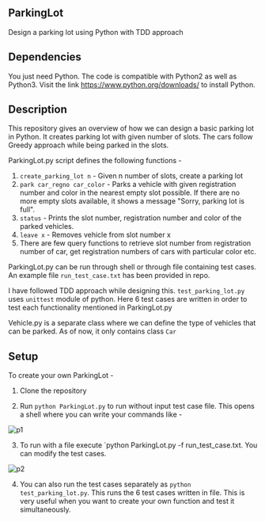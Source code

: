 ## ParkingLot
Design a parking lot using Python with TDD approach

## Dependencies

You just need Python. The code is compatible with Python2 as well as Python3. Visit the link https://www.python.org/downloads/ to install Python. 

## Description

This repository gives an overview of how we can design a basic parking lot in Python. It creates parking lot with given number of slots. The cars follow Greedy approach while being parked in the slots.

ParkingLot.py script defines the following functions -

1. `create_parking_lot n` - Given n number of slots, create a parking lot
2. `park car_regno car_color` - Parks a vehicle with given registration number and color in the nearest empty slot possible. If there are no more empty slots available, it shows a message "Sorry, parking lot is full".
3. `status` - Prints the slot number, registration number and color of the parked vehicles.
4. `leave x` - Removes vehicle from slot number x
5. There are few query functions to retrieve slot number from registration number of car, get registration numbers of cars with particular color etc.

ParkingLot.py can be run through shell or through file containing test cases. An example file `run_test_case.txt` has been provided in repo.

I have followed TDD approach while designing this. `test_parking_lot.py` uses `unittest` module of python. Here 6 test cases are written in order to test each functionality mentioned in ParkingLot.py

Vehicle.py is a separate class where we can define the type of vehicles that can be parked. As of now, it only contains class `Car`

## Setup

To create your own ParkingLot - 

1. Clone the repository

2. Run `python ParkingLot.py` to run without input test case file. This opens a shell where you can write your commands like -

  ![p1](https://user-images.githubusercontent.com/19779081/61169444-24e41a80-a57b-11e9-93bc-32e3f290031d.png)
  
3. To run with a file execute `python ParkingLot.py -f run_test_case.txt. You can modify the test cases.
  
  ![p2](https://user-images.githubusercontent.com/19779081/61169533-7f31ab00-a57c-11e9-9bf6-9d9aa09177d0.png)

4. You can also run the test cases separately as `python test_parking_lot.py`. This runs the 6 test cases written in file. This is very useful when you want to create your own function and test it simultaneously.


